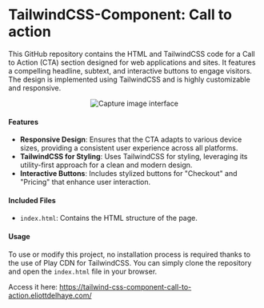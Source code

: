# TailwindCSS-Component: Call to action

This GitHub repository contains the HTML and TailwindCSS code for a Call to Action (CTA) section designed for web applications and sites. 
It features a compelling headline, subtext, and interactive buttons to engage visitors. 
The design is implemented using TailwindCSS and is highly customizable and responsive.

<div align="center">
  <img src="Capture_Interface.png" alt="Capture image interface">
</div>

#### Features
- **Responsive Design**: Ensures that the CTA adapts to various device sizes, providing a consistent user experience across all platforms.
- **TailwindCSS for Styling**: Uses TailwindCSS for styling, leveraging its utility-first approach for a clean and modern design.
- **Interactive Buttons**: Includes stylized buttons for "Checkout" and "Pricing" that enhance user interaction.

#### Included Files
- `index.html`: Contains the HTML structure of the page.

#### Usage
To use or modify this project, no installation process is required thanks to the use of Play CDN for TailwindCSS. You can simply clone the repository and open the `index.html` file in your browser.

Access it here: https://tailwind-css-component-call-to-action.eliottdelhaye.com/
